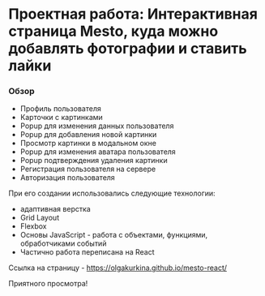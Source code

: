 # Проектная работа: Интерактивная страница Mesto, куда можно добавлять фотографии и ставить лайки

### Обзор

- Профиль пользователя
- Карточки с картинками
- Popup для изменения данных пользователя
- Popup для добавления новой картинки
- Просмотр картинки в модальном окне
- Popup для изменения аватара пользователя
- Popup подтверждения удаления картинки
- Регистрация пользователя на сервере
- Авторизация пользователя

При его создании использовались следующие технологии:

- адаптивная верстка
- Grid Layout
- Flexbox
- Основы JavaScript - работа с объектами, функциями, обработчиками событий
- Частично работа переписана на React

Ссылка на страницу - https://olgakurkina.github.io/mesto-react/

Приятного просмотра!
